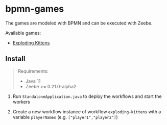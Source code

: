 # bpmn-games

The games are modeled with BPMN and can be executed with Zeebe. 

Available games:

* [Exploding Kittens](https://github.com/saig0/bpmn-games/blob/master/games/src/main/resources/explodingKittens.bpmn)

## Install

> Requirements: 
>   * Java 11
>   * Zeebe >= 0.21.0-alpha2

1. Run `StandaloneApplication.java` to deploy the workflows and start the workers

2. Create a new workflow instance of workflow `exploding-kittens` with a variable `playerNames` (e.g. `["player1","player2"]`)
